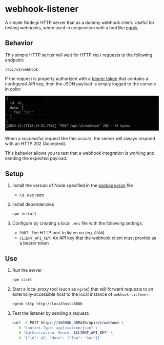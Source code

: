 # webhook-listener

A simple Node.js HTTP server that as a dummy webhook client. Useful for testing webhooks, when used in conjunction with a tool like [ngrok](https://ngrok.com).

## Behavior

This simple HTTP server will wait for HTTP `POST` requests to the following endpoint:

```text
/api/v1/webhook
```

If the request is properly authorized with a [bearer token](https://datatracker.ietf.org/doc/html/rfc6750#section-2.1) that contains a configured API key, then the JSON payload is simply logged to the console in color:

![sample response](./media/sample-response.png)

When a successful request like this occurs, the server will always respond with an HTTP 202 (Accepted).

This behavior allows you to test that a webhook integration is working and sending the expected payload.

## Setup

1. Install the version of Node specified in the [package.json](./package.json) file

   - i.e. use [nvm](https://github.com/nvm-sh/nvm)

1. Install dependencies

   ```sh
   npm install
   ```

1. Configure by creating a local `.env` file with the following settings:

   - `PORT`: The HTTP port to listen on (eg. `8080`)
   - `CLIENT_API_KEY`: An API key that the webhook client must provide as a bearer token

## Use

1. Run the server

   ```sh
   npm start
   ```

1. Start a local proxy tool (such as `ngrok`) that will forward requests to an externally-accessible host to the local instance of `webhook-listener`:

   ```sh
   ngrok http http://localhost:8080
   ```

1. Test the listener by sending a request:

   ```sh
   curl -X POST https://$NGROK_DOMAIN/api/v1/webhook \
     -H "Content-Type: application/json" \
     -H "Authorization: Bearer $CLIENT_API_KEY" \
     -d '{"id": 42, "data": {"foo": "bar"}}'
   ```
